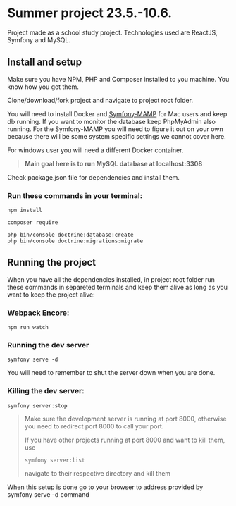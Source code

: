 # Summer project 23.5.-10.6.

Project made as a school study project. Technologies used are ReactJS, Symfony and MySQL.

## Install and setup

Make sure you have NPM, PHP and Composer installed to you machine. You know how you get them.

Clone/download/fork project and navigate to project root folder.

You will need to install Docker and [Symfony-MAMP](https://github.com/kalwar/Symfony-MAMP) for Mac users and keep db running. If you want to monitor the database keep PhpMyAdmin also running. For the Symfony-MAMP you will need to figure it out on your own because there will be some system specific settings we cannot cover here.

For windows user you will need a different Docker container.

> **Main goal here is to run MySQL database at localhost:3308**

Check package.json file for dependencies and install them.

### Run these commands in your terminal:

```shell
npm install
```

```shell
composer require
```

```shell
php bin/console doctrine:database:create
php bin/console doctrine:migrations:migrate
```

## Running the project

When you have all the dependencies installed, in project root folder run these commands in separeted terminals and keep them alive as long as you want to keep the project alive:

### Webpack Encore:

```shell
npm run watch
```

### Running the dev server

```shell
symfony serve -d
```

You will need to remember to shut the server down when you are done.

### Killing the dev server:

```shell
symfony server:stop
```

> Make sure the development server is running at port 8000, otherwise you need to redirect port 8000 to call your port.
>
> If you have other projects running at port 8000 and want to kill them, use
>
> ```shell
> symfony server:list
> ```
>
> navigate to their respective directory and kill them

When this setup is done go to your browser to address provided by symfony serve -d command
